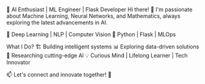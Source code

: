 🚀 AI Enthusiast | ML Engineer | Flask Developer
Hi there! 👋
I'm passionate about Machine Learning, Neural Networks, and Mathematics, always exploring the latest advancements in AI.

🧠 Deep Learning | NLP | Computer Vision
🐍 Python | Flask | MLOps

What I Do?
🏗️ Building intelligent systems
📊 Exploring data-driven solutions
🔬 Researching cutting-edge AI
💡 Curious Mind | Lifelong Learner | Tech Innovator

📫 Let's connect and innovate together! 🚀

